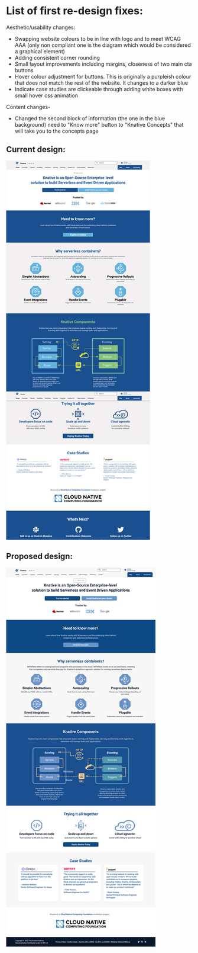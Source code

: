 # List of first re-design fixes:

Aesthetic/usability changes:
- Swapping website colours to be in line with logo and to meet WCAG AAA (only non compliant one is the diagram which would be considered a graphical element)
- Adding consistent corner rounding 
- Small layout improvements including margins, closeness of two main cta buttons
- Hover colour adjustment for buttons. This is originally a purpleish colour that does not match the rest of the website. It changes to a darker blue
- Indicate case studies are clickeable through adding white boxes with small hover css animation

Content changes-
- Changed the second block of information (the one in the blue background) need to "Know more" button to "Knative Concepts" that will take you to the concepts page

## Current design:

![](Website_V0.png)

## Proposed design:

![](Website_V1.png)
